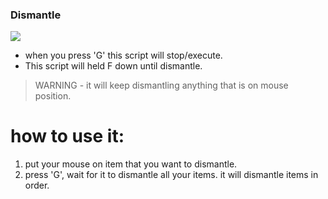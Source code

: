 ### Dismantle
![](https://www.ubuy.vn/productimg/?image=aHR0cHM6Ly9tLm1lZGlhLWFtYXpvbi5jb20vaW1hZ2VzL0kvNjF3akpiRmxBdkwuX0FDX1NMMTUwMF8uanBn.jpg)
- when you press 'G' this script will stop/execute.
- This script will held F down until dismantle.

> WARNING - it will keep dismantling anything that is on mouse position.

# how to use it:
1. put your mouse on item that you want to dismantle.
2. press 'G', wait for it to dismantle all your items. it will dismantle items in order.